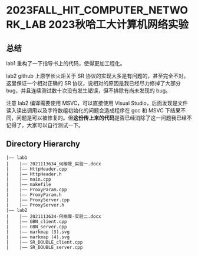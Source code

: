 2023FALL_HIT_COMPUTER_NETWORK_LAB 
2023秋哈工大计算机网络实验
===

## 总结
lab1 重构了一下指导书上的代码，使得更加工程化。

lab2 github 上原学长火炬关于 SR 协议的实现大多是有问题的，甚至完全不对。这里保证一个相对正确的 SR 协议，说相对的原因是我已经尽力修掉了大部分bug，并且连续测试数十次没有发生错误，但不排除有尚未发现的 bug。

注意 lab2 编译需要使用 MSVC，可以直接使用 Visual Studio，后面发现是文件读入读出调用以及字符数组初始化的问题会造成程序在 gcc 和 MSVC 下结果不同，问题是可以被修复的。但**这份传上来的代码**是否已经消除了这一问题我已经不记得了，大家可以自行测试一下。

## Directory Hierarchy
```
|—— lab1
|    |—— 2021113634_何栩晟_实验一.docx
|    |—— HttpHeader.cpp
|    |—— HttpHeader.h
|    |—— main.cpp
|    |—— makefile
|    |—— ProxyParam.cpp
|    |—— ProxyParam.h
|    |—— ProxyServer.cpp
|    |—— ProxyServer.h
|—— lab2
|    |—— 2021113634-何栩晟-实验二.docx
|    |—— GBN_client.cpp
|    |—— GBN_server.cpp
|    |—— markmap (3).svg
|    |—— markmap (4).svg
|    |—— SR_DOUBLE_client.cpp
|    |—— SR_DOUBLE_server.cpp
```
